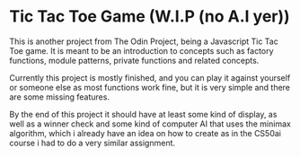 # Tic Tac Toe Game (W.I.P (no A.I yer))

This is another project from The Odin Project, being a Javascript Tic Tac Toe game. It is meant to be an introduction to concepts such as factory functions, module patterns, private functions and related concepts.

Currently this project is mostly finished, and you can play it against yourself or someone else as most functions work fine, but it is very simple and there are some missing features.

By the end of this project it should have at least some kind of display, as well as a winner check and some kind of computer AI that uses the minimax algorithm, which i already have an idea on how to create as in the CS50ai course i had to do a very similar assignment.